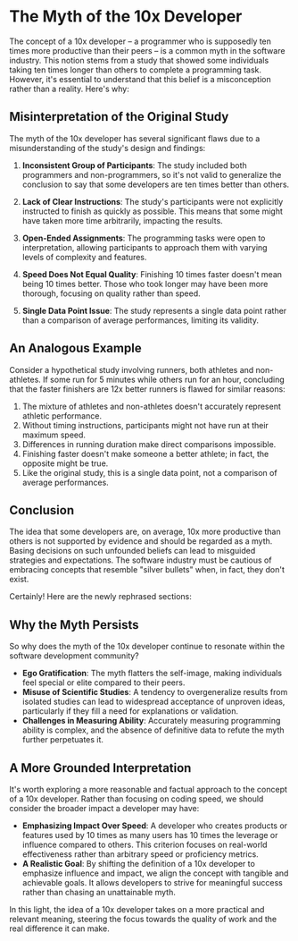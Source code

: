 # The Myth of the 10x Developer

The concept of a 10x developer – a programmer who is supposedly ten times more productive than their peers – is a common myth in the software industry. This notion stems from a study that showed some individuals taking ten times longer than others to complete a programming task. However, it's essential to understand that this belief is a misconception rather than a reality. Here's why:

## Misinterpretation of the Original Study

The myth of the 10x developer has several significant flaws due to a misunderstanding of the study's design and findings:

1. **Inconsistent Group of Participants**: The study included both programmers and non-programmers, so it's not valid to generalize the conclusion to say that some developers are ten times better than others.

2. **Lack of Clear Instructions**: The study's participants were not explicitly instructed to finish as quickly as possible. This means that some might have taken more time arbitrarily, impacting the results.

3. **Open-Ended Assignments**: The programming tasks were open to interpretation, allowing participants to approach them with varying levels of complexity and features.

4. **Speed Does Not Equal Quality**: Finishing 10 times faster doesn't mean being 10 times better. Those who took longer may have been more thorough, focusing on quality rather than speed.

5. **Single Data Point Issue**: The study represents a single data point rather than a comparison of average performances, limiting its validity.

## An Analogous Example

Consider a hypothetical study involving runners, both athletes and non-athletes. If some run for 5 minutes while others run for an hour, concluding that the faster finishers are 12x better runners is flawed for similar reasons:

1. The mixture of athletes and non-athletes doesn't accurately represent athletic performance.
2. Without timing instructions, participants might not have run at their maximum speed.
3. Differences in running duration make direct comparisons impossible.
4. Finishing faster doesn't make someone a better athlete; in fact, the opposite might be true.
5. Like the original study, this is a single data point, not a comparison of average performances.

## Conclusion

The idea that some developers are, on average, 10x more productive than others is not supported by evidence and should be regarded as a myth. Basing decisions on such unfounded beliefs can lead to misguided strategies and expectations. The software industry must be cautious of embracing concepts that resemble "silver bullets" when, in fact, they don't exist.

Certainly! Here are the newly rephrased sections:

## Why the Myth Persists

So why does the myth of the 10x developer continue to resonate within the software development community? 

* **Ego Gratification**: The myth flatters the self-image, making individuals feel special or elite compared to their peers.
* **Misuse of Scientific Studies**: A tendency to overgeneralize results from isolated studies can lead to widespread acceptance of unproven ideas, particularly if they fill a need for explanations or validation.
* **Challenges in Measuring Ability**: Accurately measuring programming ability is complex, and the absence of definitive data to refute the myth further perpetuates it.

## A More Grounded Interpretation

It's worth exploring a more reasonable and factual approach to the concept of a 10x developer. Rather than focusing on coding speed, we should consider the broader impact a developer may have:

* **Emphasizing Impact Over Speed**: A developer who creates products or features used by 10 times as many users has 10 times the leverage or influence compared to others. This criterion focuses on real-world effectiveness rather than arbitrary speed or proficiency metrics.
* **A Realistic Goal**: By shifting the definition of a 10x developer to emphasize influence and impact, we align the concept with tangible and achievable goals. It allows developers to strive for meaningful success rather than chasing an unattainable myth.

In this light, the idea of a 10x developer takes on a more practical and relevant meaning, steering the focus towards the quality of work and the real difference it can make.

<!-- DSG/ChatGPT 8/7/2023 -->
